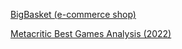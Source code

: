 [BigBasket (e-commerce shop)](/BigBasket/big-basket.html)

[Metacritic Best Games Analysis (2022)](/metacritic-best-games-analysis/data-analysis.html)
